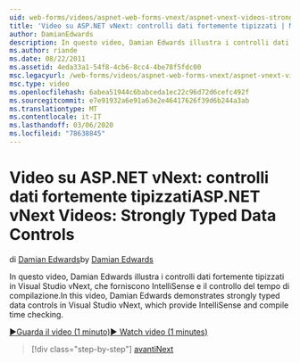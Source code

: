 ```yaml
---
uid: web-forms/videos/aspnet-web-forms-vnext/aspnet-vnext-videos-strongly-typed-data-controls
title: 'Video su ASP.NET vNext: controlli dati fortemente tipizzati | Microsoft Docs'
author: DamianEdwards
description: In questo video, Damian Edwards illustra i controlli dati fortemente tipizzati in Visual Studio vNext, che forniscono IntelliSense e il controllo del tempo di compilazione.
ms.author: riande
ms.date: 08/22/2011
ms.assetid: 4eda33a1-54f8-4cb6-8cc4-4be78f5fdc00
msc.legacyurl: /web-forms/videos/aspnet-web-forms-vnext/aspnet-vnext-videos-strongly-typed-data-controls
msc.type: video
ms.openlocfilehash: 6abea51944c6babceda1ec22c96d72d6cefc492f
ms.sourcegitcommit: e7e91932a6e91a63e2e46417626f39d6b244a3ab
ms.translationtype: MT
ms.contentlocale: it-IT
ms.lasthandoff: 03/06/2020
ms.locfileid: "78638845"
---
```

# <a name="aspnet-vnext-videos-strongly-typed-data-controls"></a><span data-ttu-id="6d6e8-103">Video su ASP.NET vNext: controlli dati fortemente tipizzati</span><span class="sxs-lookup"><span data-stu-id="6d6e8-103">ASP.NET vNext Videos: Strongly Typed Data Controls</span></span>

<span data-ttu-id="6d6e8-104">di [Damian Edwards](https://github.com/DamianEdwards)</span><span class="sxs-lookup"><span data-stu-id="6d6e8-104">by [Damian Edwards](https://github.com/DamianEdwards)</span></span>

<span data-ttu-id="6d6e8-105">In questo video, Damian Edwards illustra i controlli dati fortemente tipizzati in Visual Studio vNext, che forniscono IntelliSense e il controllo del tempo di compilazione.</span><span class="sxs-lookup"><span data-stu-id="6d6e8-105">In this video, Damian Edwards demonstrates strongly typed data controls in Visual Studio vNext, which provide IntelliSense and compile time checking.</span></span>

[<span data-ttu-id="6d6e8-106">&#9654;Guarda il video (1 minuto)</span><span class="sxs-lookup"><span data-stu-id="6d6e8-106">&#9654; Watch video (1 minutes)</span></span>](https://channel9.msdn.com/Blogs/ASP-NET-Site-Videos/aspnet-vnext-videos-strongly-typed-data-controls)

> [!div class="step-by-step"]
> [<span data-ttu-id="6d6e8-107">avanti</span><span class="sxs-lookup"><span data-stu-id="6d6e8-107">Next</span></span>](aspnet-vnext-videos-model-binding-part-1-selecting-data.md)
